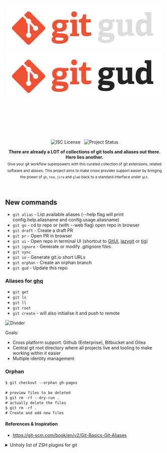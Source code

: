 <br /><br /><br /><div align="center">

![git gud](https://raw.githubusercontent.com/binaryben/dotfiles/docs/public/git%20gud%20dark.png#gh-dark-mode-only)![git gud](https://raw.githubusercontent.com/binaryben/dotfiles/docs/public/git%20gud%20light.png#gh-light-mode-only)

<h1>&nbsp;</h1><br />

![ISC License](https://img.shields.io/badge/license-ISC-green?style=for-the-badge) &nbsp; ![Project Status](https://img.shields.io/badge/status-🚧%20WIP-yellow?style=for-the-badge)

<strong>There are already a LOT of collections of git tools and aliases out there. Here lies another.</strong><br />
<sub>Give your git workflow superpowers with this curated collection of git extensions, related software and aliases. This project aims to make cross provider support easier by bringing the power of `gh`, `tea`, `jira` and `glab` back to a standard interface under `git`. </sub>

<br />

</div>


## New commands

- `git alias` - List available aliases (--help flag will print config.help.aliasname and config.usage.aliasname)
- `git go` - cd to repo or (with --web flag) open repo in browser
- `git draft` - Create a draft PR
- `git pr` - Open PR in browser
- `git ui` - Open repo in terminal UI (shortcut to [GitUI](https://github.com/Extrawurst/gitui), [lazygit](https://github.com/jesseduffield/lazygit) or [tig](https://jonas.github.io/tig/))
- `git ignore` - Generate or modify .gitignore files
- `git sync`
- `git io` - Generate git.io short URLs
- `git orphan` - Create an orphan branch
- `git gud` - Update this repo

### Aliases for [ghq](https://github.com/x-motemen/ghq)

- `git get`
- `git ls`
- `git ll`
- `git root`
- `git create` - will also initialise it and push to remote

![Divider](https://raw.githubusercontent.com/andreasbm/readme/master/assets/lines/solar.png)

Goals:

* Cross platform support: Github (Enterprise), Bitbucket and Gitea
* Central git root directory where all projects live and tooling to make working within it easier
* Multiple identity management

### Orphan

```
$ git checkout --orphan gh-pages

# preview files to be deleted
$ git rm -rf --dry-run .
# actually delete the files
$ git rm -rf .
# Create and add new files
```

#### References & Inspiration

- https://git-scm.com/book/en/v2/Git-Basics-Git-Aliases

<details>
<summary>Unholy list of ZSH plugins for git</summary>

TODO: Curate these

* [@peterhurford/git-it-on.zsh](https://github.com/peterhurford/git-it-on.zsh)
* [@unixorn/bitbucket-git-helpers.plugin.zsh](https://github.com/unixorn/bitbucket-git-helpers.plugin.zsh)
* [@unixorn/git-extra-commands](https://github.com/unixorn/git-extra-commands)
* [@zimfw/git](https://github.com/zimfw/git)
* [@sebastiangraz/c](https://github.com/sebastiangraz/c)
* [@bossjones/boss-git-zsh-plugin](https://github.com/bossjones/boss-git-zsh-plugin)
* [@gimbo/gimbo-git.zsh](https://github.com/gimbo/gimbo-git.zsh)
* [@robertzk/send.zsh](https://github.com/robertzk/send.zsh)
* [@MenkeTechnologies/zsh-git-acp](https://github.com/MenkeTechnologies/zsh-git-acp)
* [@aswitalski/oh-my-zsh-sensei-git-plugin](https://github.com/aswitalski/oh-my-zsh-sensei-git-plugin)
* [@caarlos0-graveyard/git-add-remote](https://github.com/caarlos0-graveyard/git-add-remote)
* [@aswitalski/oh-my-zsh-opera-git-plugin](https://github.com/aswitalski/oh-my-zsh-opera-git-plugin)
* [@mdumitru/git-aliases](https://github.com/mdumitru/git-aliases)
* [@peterhurford/git-aliases.zsh](https://github.com/peterhurford/git-aliases.zsh)
* [@Schroefdop/git-branches](https://github.com/Schroefdop/git-branches)
* [@LucasLarson/gunstage](https://github.com/LucasLarson/gunstage)
* [@gobriansteele/git-clean-branch](https://github.com/gobriansteele/git-clean-branch)
* [@rapgenic/zsh-git-complete-urls](https://github.com/rapgenic/zsh-git-complete-urls)
* [@caarlos0-graveyard/zsh-open-pr](https://github.com/caarlos0-graveyard/zsh-open-pr)
* [@lyze/posh-git-sh](https://github.com/lyze/posh-git-sh)
* [@unixorn/git-extra-commands](https://github.com/unixorn/git-extra-commands)
* [@bigH/git-fuzzy](https://github.com/bigH/git-fuzzy)
* [@laggardkernel/git-ignore](https://github.com/laggardkernel/git-ignore)
* [@aubreypwd/zsh-plugin-git-is-clean](https://github.com/aubreypwd/zsh-plugin-git-is-clean)
* [@capsulescodes/more-hooks-for-git](https://github.com/capsulescodes/more-hooks-for-git)
* [@peterhurford/git-it-on.zsh](https://github.com/peterhurford/git-it-on.zsh)
* [@nekofar/zsh-git-lfs](https://github.com/nekofar/zsh-git-lfs)
* [@rcruzper/zsh-git-plugin](https://github.com/rcruzper/zsh-git-plugin)
* [@mroth/git-prompt-useremail](https://github.com/mroth/git-prompt-useremail)
* [@ytakahashi/igit](https://github.com/ytakahashi/igit)
* [@diazod/git-prune](https://github.com/diazod/git-prune)
* [@git-time-metric/gtm-terminal-plugin](https://github.com/git-time-metric/gtm-terminal-plugin)
* [@packruler/zsh-git-scripts](https://github.com/packruler/zsh-git-scripts)
* [@sobolevn/git-secret](https://github.com/sobolevn/git-secret)
* [@seletskiy/zsh-git-smart-commands](https://github.com/seletskiy/zsh-git-smart-commands)
* [@jelek21/omz-git-smart-commands](https://github.com/jelek21/omz-git-smart-commands)
* [@caarlos0-graveyard/zsh-git-sync](https://github.com/caarlos0-graveyard/zsh-git-sync)
* [@dehlen/git-tree-zsh](https://github.com/dehlen/git-tree-zsh)
* [@alexiszamanidis/zsh-git-fzf](https://github.com/alexiszamanidis/zsh-git-fzf)
* [@egyptianbman/zsh-git-worktrees](https://github.com/egyptianbman/zsh-git-worktrees)
* [@davidde/git](https://github.com/davidde/git)
* [@SukkaW/zsh-gitcd](https://github.com/SukkaW/zsh-gitcd)
* [@viko16/gitcd.plugin.zsh](https://github.com/viko16/gitcd.plugin.zsh)
* [@tevren/gitfast-zsh-plugin](https://github.com/tevren/gitfast-zsh-plugin)
* [@grimmbraten/gitgo](https://github.com/grimmbraten/gitgo)
* [@ltj/gitgo](https://github.com/ltj/gitgo)
* [@buzuloiu/zsh-github-folders](https://github.com/buzuloiu/zsh-github-folders)
* [@shakir-abdo/zsh-github-plugin](https://github.com/shakir-abdo/zsh-github-plugin)
* [@voronkovich/gitignore.plugin.zsh](https://github.com/voronkovich/gitignore.plugin.zsh)
* [@denysdovhan/gitio-zsh](https://github.com/denysdovhan/gitio-zsh)
* [@nicolodiamante/gitio](https://github.com/nicolodiamante/gitio)
* [@xylous/gitstatus](https://github.com/xylous/gitstatus)
* [@washtubs/gitsync](https://github.com/washtubs/gitsync)
* [@wfxr/forgit](https://github.com/wfxr/forgit)
* [@MisterRios/stashy](https://github.com/MisterRios/stashy)
* [@robin-mbg/switch-git](https://github.com/robin-mbg/switch-git)

</details>